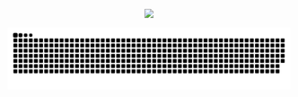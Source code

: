 <p align="center">
  <img src="https://skillicons.dev/icons?i=git,linux,python,django,api,postgresql" />
</p>





<div align="center">
  <a href="https://github.com/windvenx">
  <img src="https://github.com/bimashazaman/Github-snake-SVG/raw/master/snake.svg"
       alt="snake" /></a>
</div>
